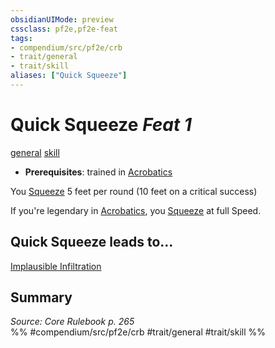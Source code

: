 ```yaml
---
obsidianUIMode: preview
cssclass: pf2e,pf2e-feat
tags:
- compendium/src/pf2e/crb
- trait/general
- trait/skill
aliases: ["Quick Squeeze"]
---
```

# Quick Squeeze  *Feat 1*  
[general](/rules/traits/general.md)  [skill](/rules/traits/skill.md)  

- **Prerequisites**: trained in [Acrobatics](/compendium/skills.md#Acrobatics)

You [Squeeze](/rules/actions/squeeze.md) 5 feet per round (10 feet on a critical success)

If you're legendary in [Acrobatics](/compendium/skills.md#Acrobatics), you [Squeeze](/rules/actions/squeeze.md) at full Speed.

## Quick Squeeze leads to...

[Implausible Infiltration](/compendium/feats/implausible-infiltration.md)

## Summary

*Source: Core Rulebook p. 265*  
%% #compendium/src/pf2e/crb #trait/general #trait/skill %%
